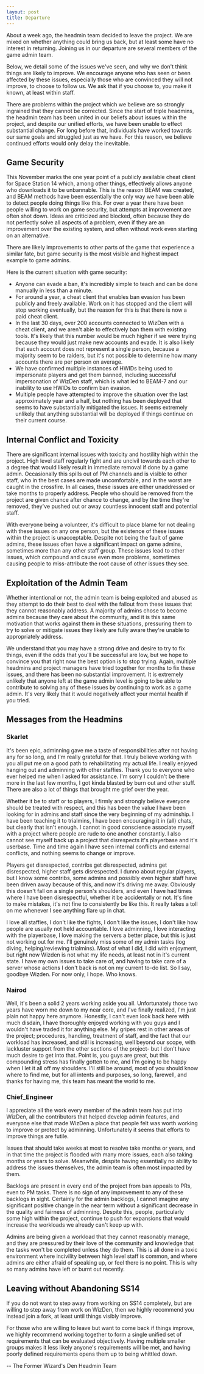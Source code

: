```yaml
---
layout: post
title: Departure
---
```

About a week ago, the headmin team decided to leave the project. We are mixed on whether anything could bring us back, but at least some have no interest in returning. Joining us in our departure are several members of the game admin team.

Below, we detail some of the issues we've seen, and why we don't think things are likely to improve. We encourage anyone who has seen or been affected by these issues, especially those who are convinced they will not improve, to choose to follow us. We ask that if you choose to, you make it known, at least within staff.

There are problems within the project which we believe are so strongly ingrained that they cannot be corrected. Since the start of triple headmins, the headmin team has been united in our beliefs about issues within the project, and despite our unified efforts, we have been unable to effect substantial change. For long before that, individuals have worked towards our same goals and struggled just as we have. For this reason, we believe continued efforts would only delay the inevitable.

## Game Security

This November marks the one year point of a publicly available cheat client for Space Station 14 which, among other things, effectively allows anyone who downloads it to be unbannable. This is the reason BEAM was created, and BEAM methods have been essentially the only way we have been able to detect people doing things like this. For over a year there have been people willing to work on game security, but attempts at improvement are often shot down. Ideas are criticized and blocked, often because they do not perfectly solve all aspects of a problem, even if they are an improvement over the existing system, and often without work even starting on an alternative.

There are likely improvements to other parts of the game that experience a similar fate, but game security is the most visible and highest impact example to game admins.

Here is the current situation with game security:
- Anyone can evade a ban, it's incredibly simple to teach and can be done manually in less than a minute.
- For around a year, a cheat client that enables ban evasion has been publicly and freely available. Work on it has stopped and the client will stop working eventually, but the reason for this is that there is now a paid cheat client.
- In the last 30 days, over 200 accounts connected to WizDen with a cheat client, and we aren't able to effectively ban them with existing tools. It's likely that this number would be much higher if we were trying because they would just make new accounts and evade. It is also likely that each account does not represent a single person, because a majority seem to be raiders, but it's not possible to determine how many accounts there are per person on average.
- We have confirmed multiple instances of HWIDs being used to impersonate players and get them banned, including successful impersonation of WizDen staff, which is what led to BEAM-7 and our inability to use HWIDs to confirm ban evasion.
- Multiple people have attempted to improve the situation over the last approximately year and a half, but nothing has been deployed that seems to have substantially mitigated the issues. It seems extremely unlikely that anything substantial will be deployed if things continue on their current course.

## Internal Conflict and Toxicity

There are significant internal issues with toxicity and hostility high within the project. High level staff regularly fight and are uncivil towards each other to a degree that would likely result in immediate removal if done by a game admin. Occasionally this spills out of PM channels and is visible to other staff, who in the best cases are made uncomfortable, and in the worst are caught in the crossfire. In all cases, these issues are either unaddressed or take months to properly address. People who should be removed from the project are given chance after chance to change, and by the time they're removed, they've pushed out or away countless innocent staff and potential staff.

With everyone being a volunteer, it's difficult to place blame for not dealing with these issues on any one person, but the existence of these issues within the project is unacceptable. Despite not being the fault of game admins, these issues often have a significant impact on game admins, sometimes more than any other staff group. These issues lead to other issues, which compound and cause even more problems, sometimes causing people to miss-attribute the root cause of other issues they see.

## Exploitation of the Admin Team

Whether intentional or not, the admin team is being exploited and abused as they attempt to do their best to deal with the fallout from these issues that they cannot reasonably address. A majority of admins chose to become admins because they care about the community, and it is this same motivation that works against them in these situations, pressuring them to try to solve or mitigate issues they likely are fully aware they're unable to appropriately address.

We understand that you may have a strong drive and desire to try to fix things, even if the odds that you'll be successful are low, but we hope to convince you that right now the best option is to stop trying. Again, multiple headmins and project managers have tried together for months to fix these issues, and there has been no substantial improvement. It is extremely unlikely that anyone left at the game admin level is going to be able to contribute to solving any of these issues by continuing to work as a game admin. It's very likely that it would negatively affect your mental health if you tried.

## Messages from the Headmins
### Skarlet
It's been epic, adminning gave me a taste of responsibilities after not having any for so long, and I'm really grateful for that. I truly believe working with you all put me on a good path to rehabilitating my actual life. I really enjoyed hanging out and adminning with other staffies. Thank you to everyone who ever helped me when I asked for assistance. I'm sorry I couldn't be there more in the last few months, I got kinda blasted by burn out and other stuff. There are also a lot of things that brought me grief over the year.

Whether it be to staff or to players, I firmly and strongly believe everyone should be treated with respect, and this has been the value I have been looking for in admins and staff since the very beginning of my adminship. I have been teaching it to trialmins, I have been encouraging it in (all) chats, but clearly that isn't enough. I cannot in good conscience associate myself with a project where people are rude to one another constantly. I also cannot see myself back up a project that disrespects it's playerbase and it's userbase. Time and time again I have seen internal conflicts and external conflicts, and nothing seems to change or improve.

Players get disrespected, contribs get disrespected, admins get disrespected, higher staff gets disrespected. I dunno about regular players, but I know some contribs, some admins and possibly even higher staff have been driven away because of this, and now it's driving me away. Obviously this doesn't fall on a single person's shoulders, and even I have had times where I have been disrespectful, whether it be accidentally or not. It's fine to make mistakes, it's not fine to consistently be like this. It really takes a toll on me whenever I see anything flare up in chat.

I love all staffies, I don't like the fights, I don't like the issues, I don't like how people are usually not held accountable. I love adminning, I love interacting with the playerbase, I love making the servers a better place, but this is just not working out for me. I'll genuinely miss some of my admin tasks (log diving, helping/reviewing trialmins). Most of what I did, I did with enjoyment, but right now Wizden is not what my life needs, at least not in it's current state. I have my own issues to take care of, and having to take care of a server whose actions I don't back is not on my current to-do list. So I say, goodbye Wizden. For now only, I hope. Who knows.
### Nairod
Well, it's been a solid 2 years working aside you all. Unfortunately those two years have worn me down to my near core, and I've finally realized, I'm just plain not happy here anymore. Honestly, I can't even look back here with much disdain, I have thoroughly enjoyed working with you guys and I wouldn't have traded it for anything else. My gripes rest in other areas of the project; procedures, handling, treatment of staff, and the fact that our workload has increased, and still is increasing, well beyond our scope, with lackluster support from the other sections of the project- but I don't have much desire to get into that. Point is, you guys are great, but this compounding stress has finally gotten to me, and I'm going to be happy when I let it all off my shoulders. I'll still be around, most of you should know where to find me, but for all intents and purposes, so long, farewell, and thanks for having me, this team has meant the world to me.
### Chief_Engineer
I appreciate all the work every member of the admin team has put into WizDen, all the contributors that helped develop admin features, and everyone else that made WizDen a place that people felt was worth working to improve or protect by adminning. Unfortunately it seems that efforts to improve things are futile.

Issues that should take weeks at most to resolve take months or years, and in that time the project is flooded with many more issues, each also taking months or years to solve. Meanwhile, despite having essentially no ability to address the issues themselves, the admin team is often most impacted by them.

Backlogs are present in every end of the project from ban appeals to PRs, even to PM tasks. There is no sign of any improvement to any of these backlogs in sight. Certainly for the admin backlogs, I cannot imagine any significant positive change in the near term without a significant decrease in the quality and fairness of adminning. Despite this, people, particularly some high within the project, continue to push for expansions that would increase the workloads we already can't keep up with.

Admins are being given a workload that they cannot reasonably manage, and they are pressured by their love of the community and knowledge that the tasks won't be completed unless they do them. This is all done in a toxic environment where incivility between high level staff is common, and where admins are either afraid of speaking up, or feel there is no point. This is why so many admins have left or burnt out recently.

## Leaving without Abandoning SS14

If you do not want to step away from working on SS14 completely, but are willing to step away from work on WizDen, then we highly recommend you instead join a fork, at least until things visibly improve.

For those who are willing to leave but want to come back if things improve, we highly recommend working together to form a single unified set of requirements that can be evaluated objectively. Having multiple smaller groups makes it less likely anyone's requirements will be met, and having poorly defined requirements opens them up to being whittled down.

-- The Former Wizard's Den Headmin Team
